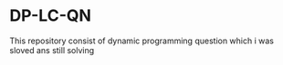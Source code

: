 # DP-LC-QN
This repository consist of dynamic programming question which i was sloved ans  still solving 
